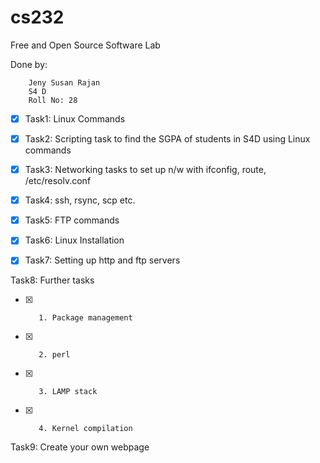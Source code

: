 # cs232
Free and Open Source Software Lab 

Done by:

        Jeny Susan Rajan
        S4 D
        Roll No: 28

- [x] Task1: Linux Commands

- [x] Task2: Scripting task to find the SGPA of students in S4D using Linux commands 

- [x] Task3: Networking tasks to set up n/w with ifconfig, route, /etc/resolv.conf 

- [x] Task4: ssh, rsync, scp etc.

- [x] Task5: FTP commands

- [x] Task6: Linux Installation

- [x] Task7: Setting up http and ftp servers

Task8: Further tasks

- [x]        1. Package management
        
- [x]        2. perl
        
- [x]        3. LAMP stack
        
- [x]        4. Kernel compilation

Task9:  Create your own webpage
